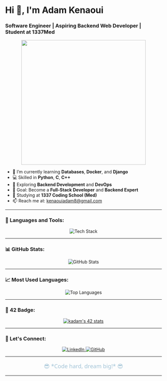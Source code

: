 # Hi 👋, I'm Adam Kenaoui

### Software Engineer | Aspiring Backend Web Developer | Student at 1337Med

<p align="center">
  <img src="https://media.giphy.com/media/qgQUggAC3Pfv687qPC/giphy.gif" width="400" />
</p>

- 🔭 I’m currently learning **Databases**, **Docker**, and **Django**  
- 💻 Skilled in **Python**, **C**, **C++**  
- 🌱 Exploring **Backend Development** and **DevOps**  
- 🎯 Goal: Become a **Full-Stack Developer** and **Backend Expert**  
- 🏫 Studying at **1337 Coding School (Med)**  
- 📫 Reach me at: [kenaouiadam8@gmail.com](mailto:kenaouiadam8@gmail.com)

---

### 🚀 **Languages and Tools**:
<p align="center">
  <img src="https://skillicons.dev/icons?i=c,python,cpp,html,css,js,linux" alt="Tech Stack" />
</p>

---

### 📊 **GitHub Stats**:
<p align="center">
  <img src="https://github-readme-stats.vercel.app/api?username=AdamKN0&show_icons=true&theme=blueberry" alt="GitHub Stats" />
</p>

---

### 📈 **Most Used Languages**:
<p align="center">
  <img src="https://github-readme-stats.vercel.app/api/top-langs/?username=AdamKN0&layout=compact&theme=blueberry" alt="Top Languages" />
</p>

---

### 🚀 **42 Badge**:
<p align="center">
  <a href="https://github.com/oakoudad/badge42"><img src="https://badge.mediaplus.ma/darkblue/kadam" alt="kadam's 42 stats" /></a>
</p>

---

### 🚀 **Let's Connect**:
<p align="center">
  <a href="https://www.linkedin.com/in/kenaoui-adam-876b06253/" target="_blank">
    <img src="https://img.shields.io/badge/LinkedIn-%230077B5.svg?&style=flat-square&logo=linkedin&logoColor=white" alt="LinkedIn" />
  </a>
  <a href="https://github.com/AdamKN0" target="_blank">
    <img src="https://img.shields.io/badge/GitHub-%23181717.svg?&style=flat-square&logo=github&logoColor=white" alt="GitHub" />
  </a>
</p>

---

<p align="center" style="font-family: 'Segoe UI', Tahoma, Geneva, Verdana, sans-serif; color: #a3c4d7; font-size: 18px;">
  😎 *Code hard, dream big!* 😎
</p>

---

